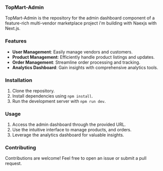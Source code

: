 ### TopMart-Admin

TopMart-Admin is the repository for the admin dashboard component of a feature-rich multi-vendor marketplace project i'm building with Naexjs with Next.js.

### Features
- **User Management**: Easily manage vendors and customers.
- **Product Management**: Efficiently handle product listings and updates.
- **Order Management**: Streamline order processing and tracking.
- **Analytics Dashboard**: Gain insights with comprehensive analytics tools.

### Installation
1. Clone the repository.
2. Install dependencies using `npm install`.
3. Run the development server with `npm run dev`.

### Usage
1. Access the admin dashboard through the provided URL.
2. Use the intuitive interface to manage products, and orders.
3. Leverage the analytics dashboard for valuable insights.

### Contributing
Contributions are welcome! Feel free to open an issue or submit a pull request.
